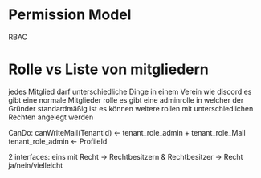 # Permission Model
RBAC
# Rolle vs Liste von mitgliedern
jedes Mitglied darf unterschiedliche Dinge in einem Verein
wie discord
es gibt eine normale Mitglieder rolle
es gibt eine adminrolle in welcher der Gründer standardmäßig ist
es können weitere rollen mit unterschiedlichen Rechten angelegt werden

CanDo:
canWriteMail(TenantId) <- tenant_role_admin + tenant_role_Mail
tenant_role_admin <- ProfileId

2 interfaces: eins mit Recht -> Rechtbesitzern & Rechtbesitzer -> Recht ja/nein/vielleicht
